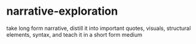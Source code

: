 # narrative-exploration
take long form narrative, distill it into important quotes, visuals, structural elements, syntax, and teach it in a short form medium
